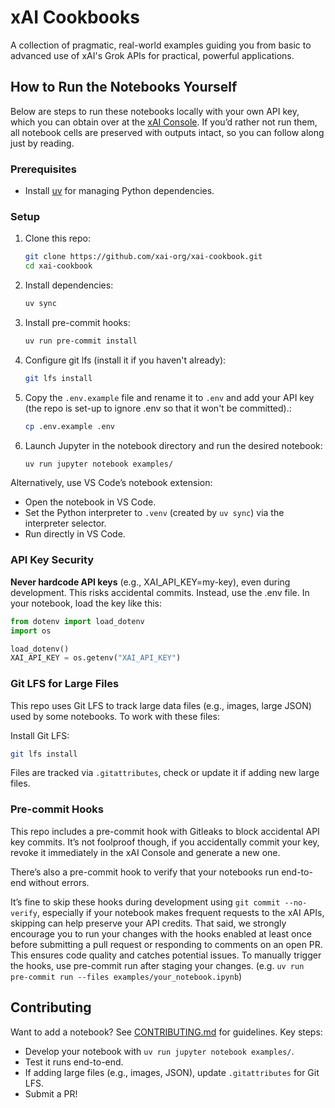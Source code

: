 # xAI Cookbooks

A collection of pragmatic, real-world examples guiding you from basic to advanced use of xAI's Grok APIs for practical, powerful applications.

## How to Run the Notebooks Yourself

Below are steps to run these notebooks locally with your own API key, which you can obtain over at the [xAI Console](https://console.x.ai). If you’d rather not run them, all notebook cells are preserved with outputs intact, so you can follow along just by reading.

### Prerequisites
- Install [uv](https://github.com/astral-sh/uv) for managing Python dependencies.

### Setup
1. Clone this repo:
   ```bash
   git clone https://github.com/xai-org/xai-cookbook.git
   cd xai-cookbook

2. Install dependencies:
   ```bash
   uv sync

3. Install pre-commit hooks:
    ```bash
    uv run pre-commit install

4. Configure git lfs (install it if you haven't already):
    ```bash
    git lfs install

5. Copy the  `.env.example` file and rename it to `.env` and add your API key (the repo is set-up to ignore .env so that it won't be committed).:
   ```bash
   cp .env.example .env

6. Launch Jupyter in the notebook directory and run the desired notebook:
    ```bash
    uv run jupyter notebook examples/
   
Alternatively, use VS Code’s notebook extension:
- Open the notebook in VS Code.
- Set the Python interpreter to `.venv` (created by `uv sync`) via the interpreter selector.
- Run directly in VS Code.

### API Key Security

**Never hardcode API keys** (e.g., XAI_API_KEY=my-key), even during development. This risks accidental commits. Instead, use the .env file. In your notebook, load the key like this:

```python
from dotenv import load_dotenv
import os

load_dotenv()
XAI_API_KEY = os.getenv("XAI_API_KEY")
```

### Git LFS for Large Files
This repo uses Git LFS to track large data files (e.g., images, large JSON) used by some notebooks. To work with these files:

Install Git LFS: 
```bash 
git lfs install
```

Files are tracked via `.gitattributes`, check or update it if adding new large files.

### Pre-commit Hooks
This repo includes a pre-commit hook with Gitleaks to block accidental API key commits. It’s not foolproof though, if you accidentally commit your key, revoke it immediately in the xAI Console and generate a new one.

There’s also a pre-commit hook to verify that your notebooks run end-to-end without errors.

It’s fine to skip these hooks during development using `git commit --no-verify`, especially if your notebook makes frequent requests to the xAI APIs, skipping can help preserve your API credits. That said, we strongly encourage you to run your changes with the hooks enabled at least once before submitting a pull request or responding to comments on an open PR. This ensures code quality and catches potential issues. To manually trigger the hooks, use pre-commit run after staging your changes. (e.g. `uv run pre-commit run --files examples/your_notebook.ipynb`)

## Contributing
Want to add a notebook? See [CONTRIBUTING.md](CONTRIBUTING.md) for guidelines. Key steps:
- Develop your notebook with `uv run jupyter notebook examples/`.
- Test it runs end-to-end.
- If adding large files (e.g., images, JSON), update `.gitattributes` for Git LFS.
- Submit a PR!